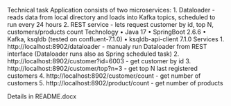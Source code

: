 Technical task
Application consists of two microservices:
    1. Dataloader - reads data from local directory and loads into Kafka topics, scheduled to run every 24 hours
    2. REST service - lets request customer by id, top N, customers/products count
Technology
    • Java 17
    • SpringBoot 2.6.6
    • Kafka, ksqldb (tested on confluent-7.1.0)
    • ksqldb-api-client 7.1.0
Services
    1. http://localhost:8902/dataloader - manualy run Dataloader from REST interface (Dataloader runs also as Spring scheduled task)
    2. http://localhost:8902/customer?id=6003 - get customer by id
    3. http://localhost:8902/customer/top?n=3 - get top N last registered customers
    4. http://localhost:8902/customer/count - get number of customers
    5. http://localhost:8902/product/count - get number of products
    
Details in README.docx    
